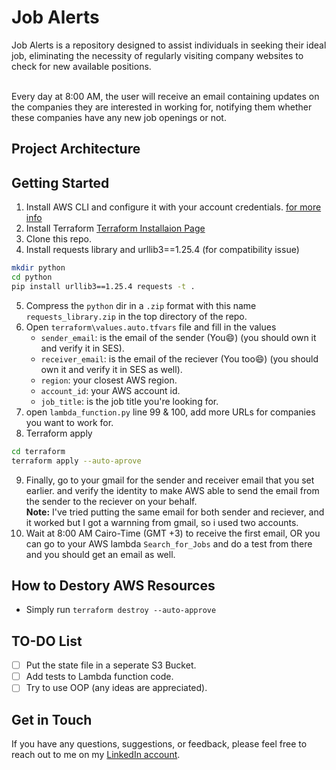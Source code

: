 # Job Alerts
Job Alerts is a repository designed to assist individuals in seeking their ideal job, eliminating the necessity of regularly visiting company websites to check for new available positions.<br><br>

Every day at 8:00 AM, the user will receive an email containing updates on the companies they are interested in working for, notifying them whether these companies have any new job openings or not.

## Project Architecture



## Getting Started
1. Install AWS CLI and configure it with your account credentials. [for more info](https://docs.aws.amazon.com/cli/latest/userguide/getting-started-install.html)
2. Install Terraform [Terraform Installaion Page](https://developer.hashicorp.com/terraform/tutorials/aws-get-started/install-cli)
3. Clone this repo.
4. Install requests library and urllib3==1.25.4 (for compatibility issue)
```sh
mkdir python
cd python
pip install urllib3==1.25.4 requests -t .
```
5. Compress the `python` dir in a `.zip` format with this name `requests_library.zip` in the top directory of the repo.
6. Open `terraform\values.auto.tfvars` file and fill in the values
    - `sender_email`: is the email of the sender (You😄) (you should own it and verify it in SES).
    - `receiver_email`: is the email of the reciever (You too😄) (you should own it and verify it in SES as well).
    - `region`: your closest AWS region.
    - `account_id`: your AWS account id.
    - `job_title`: is the job title you're looking for.
7. open `lambda_function.py` line 99 & 100, add more URLs for companies you want to work for.
8. Terraform apply
```sh
cd terraform
terraform apply --auto-aprove  
```
9. Finally, go to your gmail for the sender and receiver email that you set earlier. and verify the identity to make AWS able to send the email from the sender to the reciever on your behalf.<br>
**Note:** I've tried putting the same email for both sender and reciever, and it worked but I got a warnning from gmail, so i used two accounts.
10. Wait at 8:00 AM Cairo-Time (GMT +3) to receive the first email, OR you can go to your AWS lambda `Search_for_Jobs` and do a test from there and you should get an email as well.

## How to Destory AWS Resources
- Simply run `terraform destroy --auto-approve`

## TO-DO List
- [ ] Put the state file in a seperate S3 Bucket.
- [ ] Add tests to Lambda function code.
- [ ] Try to use OOP (any ideas are appreciated).

## Get in Touch
If you have any questions, suggestions, or feedback, please feel free to reach out to me on my [LinkedIn account](https://www.linkedin.com/in/abdassalam-ahmad/).


